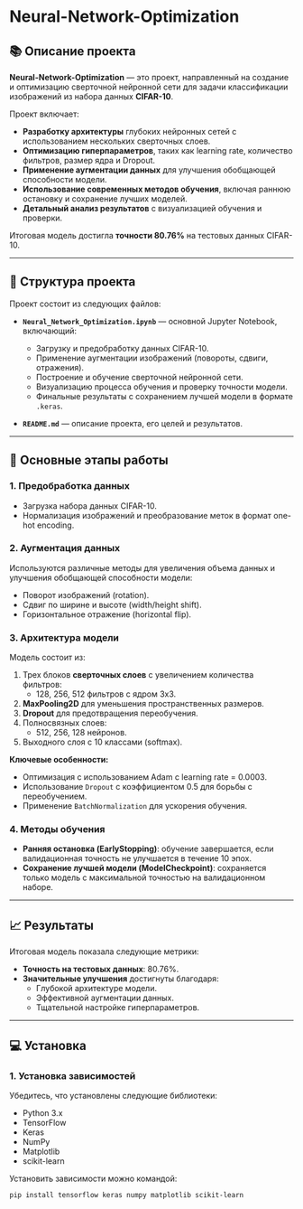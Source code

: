 # Neural-Network-Optimization

## 📚 Описание проекта
**Neural-Network-Optimization** — это проект, направленный на создание и оптимизацию сверточной нейронной сети для задачи классификации изображений из набора данных **CIFAR-10**. 

Проект включает:
- **Разработку архитектуры** глубоких нейронных сетей с использованием нескольких сверточных слоев.
- **Оптимизацию гиперпараметров**, таких как learning rate, количество фильтров, размер ядра и Dropout.
- **Применение аугментации данных** для улучшения обобщающей способности модели.
- **Использование современных методов обучения**, включая раннюю остановку и сохранение лучших моделей.
- **Детальный анализ результатов** с визуализацией обучения и проверки.

Итоговая модель достигла **точности 80.76%** на тестовых данных CIFAR-10.

---

## 📂 Структура проекта

Проект состоит из следующих файлов:
- **`Neural_Network_Optimization.ipynb`** — основной Jupyter Notebook, включающий:
  - Загрузку и предобработку данных CIFAR-10.
  - Применение аугментации изображений (повороты, сдвиги, отражения).
  - Построение и обучение сверточной нейронной сети.
  - Визуализацию процесса обучения и проверку точности модели.
  - Финальные результаты с сохранением лучшей модели в формате `.keras`.

- **`README.md`** — описание проекта, его целей и результатов.

---

## 🚀 Основные этапы работы

### 1. Предобработка данных
- Загрузка набора данных CIFAR-10.
- Нормализация изображений и преобразование меток в формат one-hot encoding.

### 2. Аугментация данных
Используются различные методы для увеличения объема данных и улучшения обобщающей способности модели:
- Поворот изображений (rotation).
- Сдвиг по ширине и высоте (width/height shift).
- Горизонтальное отражение (horizontal flip).

### 3. Архитектура модели
Модель состоит из:
1. Трех блоков **сверточных слоев** с увеличением количества фильтров:
   - 128, 256, 512 фильтров с ядром 3x3.
2. **MaxPooling2D** для уменьшения пространственных размеров.
3. **Dropout** для предотвращения переобучения.
4. Полносвязных слоев:
   - 512, 256, 128 нейронов.
5. Выходного слоя с 10 классами (softmax).

**Ключевые особенности:**
- Оптимизация с использованием Adam с learning rate = 0.0003.
- Использование `Dropout` с коэффициентом 0.5 для борьбы с переобучением.
- Применение `BatchNormalization` для ускорения обучения.

### 4. Методы обучения
- **Ранняя остановка (EarlyStopping)**: обучение завершается, если валидационная точность не улучшается в течение 10 эпох.
- **Сохранение лучшей модели (ModelCheckpoint)**: сохраняется только модель с максимальной точностью на валидационном наборе.

---

## 📈 Результаты

Итоговая модель показала следующие метрики:
- **Точность на тестовых данных**: 80.76%.
- **Значительные улучшения** достигнуты благодаря:
  - Глубокой архитектуре модели.
  - Эффективной аугментации данных.
  - Тщательной настройке гиперпараметров.

---

## 💻 Установка

### 1. Установка зависимостей
Убедитесь, что установлены следующие библиотеки:
- Python 3.x
- TensorFlow
- Keras
- NumPy
- Matplotlib
- scikit-learn

Установить зависимости можно командой:
```bash
pip install tensorflow keras numpy matplotlib scikit-learn 






